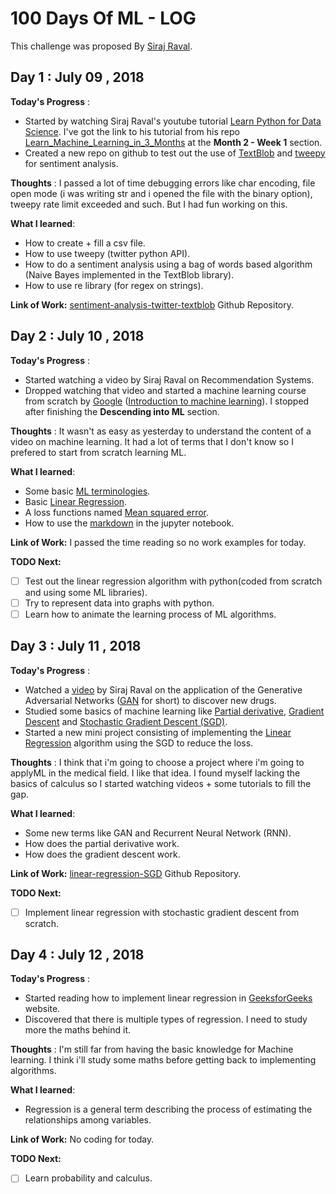 # 100 Days Of ML - LOG

This challenge was proposed By [Siraj Raval](https://twitter.com/sirajraval).

## Day 1 : July 09 , 2018
 
**Today's Progress** : 

* Started by watching Siraj Raval's youtube tutorial [Learn Python for Data Science](https://www.youtube.com/playlist?list=PL2-dafEMk2A6QKz1mrk1uIGfHkC1zZ6UU). I've got the link to his tutorial from his repo [Learn_Machine_Learning_in_3_Months](https://github.com/llSourcell/Learn_Machine_Learning_in_3_Months) at the <b>Month 2 - Week 1</b> section.
* Created a new repo on github to test out the use of [TextBlob](https://textblob.readthedocs.io/en/dev/) and [tweepy](http://www.tweepy.org/) for sentiment analysis.

**Thoughts** : I passed a lot of time debugging errors like char encoding, file open mode (i was writing str and i opened the file with the binary option), tweepy rate limit exceeded and such. But I had fun working on this.

**What I learned**:

* How to create + fill a csv file.
* How to use tweepy (twitter python API).
* How to do a sentiment analysis using a bag of words based algorithm (Naive Bayes implemented in the TextBlob library).
* How to use re library (for regex on strings).

**Link of Work:**   [sentiment-analysis-twitter-textblob](https://github.com/touir1/sentiment-analysis-twitter-textblob) Github Repository.

## Day 2 : July 10 , 2018
 
**Today's Progress** : 

* Started watching a video by Siraj Raval on Recommendation Systems.
* Dropped watching that video and started a machine learning course from scratch by [Google](https://www.google.com) ([Introduction to machine learning](https://developers.google.com/machine-learning/crash-course/)). I stopped after finishing the <b>Descending into ML</b> section. 

**Thoughts** : It wasn't as easy as yesterday to understand the content of a video on machine learning. It had a lot of terms that I don't know so I prefered to start from scratch learning ML.

**What I learned**:

* Some basic [ML terminologies](https://developers.google.com/machine-learning/crash-course/framing/ml-terminology).
* Basic [Linear Regression](https://developers.google.com/machine-learning/crash-course/descending-into-ml/linear-regression).
* A loss functions named [Mean squared error](https://en.wikipedia.org/wiki/Mean_squared_error).
* How to use the [markdown](https://medium.com/ibm-data-science-experience/markdown-for-jupyter-notebooks-cheatsheet-386c05aeebed) in the jupyter notebook.

**Link of Work:**   I passed the time reading so no work examples for today.

**TODO Next:**
- [ ] Test out the linear regression algorithm with python(coded from scratch and using some ML libraries).
- [ ] Try to represent data into graphs with python.
- [ ] Learn how to animate the learning process of ML algorithms.

## Day 3 : July 11 , 2018
 
**Today's Progress** : 

* Watched a [video](https://www.youtube.com/watch?v=hY9Bc3mtphs) by Siraj Raval on the application of the Generative Adversarial Networks ([GAN](https://hackernoon.com/generative-adversarial-networks-a-deep-learning-architecture-4253b6d12347) for short) to discover new drugs.
* Studied some basics of machine learning like [Partial derivative](https://www.khanacademy.org/math/multivariable-calculus/multivariable-derivatives/partial-derivatives/v/partial-derivatives-introduction), [Gradient Descent](https://developers.google.com/machine-learning/crash-course/reducing-loss/gradient-descent) and [Stochastic Gradient Descent (SGD)](https://developers.google.com/machine-learning/crash-course/reducing-loss/stochastic-gradient-descent).
* Started a new mini project consisting of implementing the [Linear Regression](https://developers.google.com/machine-learning/crash-course/descending-into-ml/linear-regression) algorithm using the SGD to reduce the loss.

**Thoughts** : I think that i'm going to choose a project where i'm going to applyML in the medical field. I like that idea. I found myself lacking the basics of calculus so I started watching videos + some tutorials to fill the gap.

**What I learned**:

* Some new terms like GAN and Recurrent Neural Network (RNN).
* How does the partial derivative work.
* How does the gradient descent work.

**Link of Work:**   [linear-regression-SGD](https://github.com/touir1/linear-regression-SGD) Github Repository.

**TODO Next:**
- [ ] Implement linear regression with stochastic gradient descent from scratch.

## Day 4 : July 12 , 2018
 
**Today's Progress** : 

* Started reading how to implement linear regression in [GeeksforGeeks](https://www.geeksforgeeks.org/linear-regression-python-implementation/) website.
* Discovered that there is multiple types of regression. I need to study more the maths behind it.

**Thoughts** : I'm still far from having the basic knowledge for Machine learning. I think i'll study some maths before getting back to implementing algorithms.

**What I learned**: 

* Regression is a general term describing the process of estimating the relationships among variables.

**Link of Work:**  No coding for today.

**TODO Next:**
- [ ] Learn probability and calculus.

